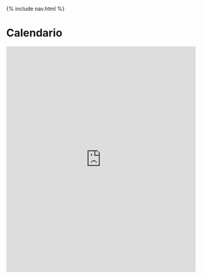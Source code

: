 {% include nav.html %}

# Calendario

<iframe src="https://calendar.google.com/calendar/embed?src=p1rffmj13kqqiaoesf5c6s52g0%40group.calendar.google.com&ctz=Europe%2FMadrid" style="border: 0" width="100%" height="600" frameborder="0" scrolling="no"></iframe>
